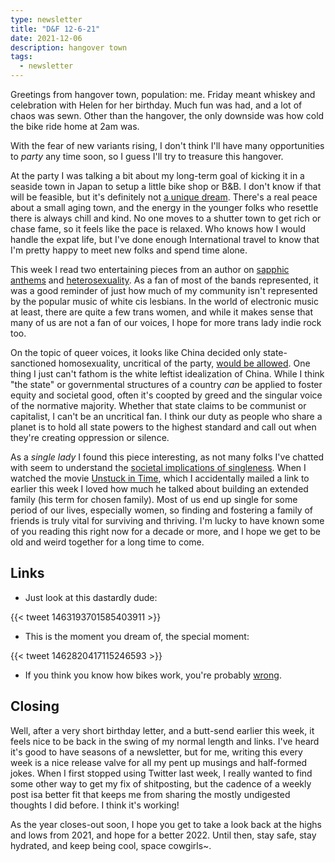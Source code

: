 ```yaml
---
type: newsletter
title: "D&F 12-6-21"
date: 2021-12-06
description: hangover town
tags:
  - newsletter
---
```


Greetings from hangover town, population: me. Friday meant whiskey and celebration with Helen for her birthday. Much fun was had, and a lot of chaos was sewn. Other than the hangover, the only downside was how cold the bike ride home at 2am was.

With the fear of new variants rising, I don't think I'll have many opportunities to _party_ any time soon, so I guess I'll try to treasure this hangover.

At the party I was talking a bit about my long-term goal of kicking it in a seaside town in Japan to setup a little bike shop or B&B. I don't know if that will be feasible, but it's definitely not [a unique dream](https://www.washingtonpost.com/world/asia_pacific/japan-coronavirus-city-country/2021/11/13/908d08f0-3c00-11ec-bd6f-da376f47304e_story.html). There's a real peace about a small aging town, and the energy in the younger folks who resettle there is always chill and kind. No one moves to a shutter town to get rich or chase fame, so it feels like the pace is relaxed. Who knows how I would handle the expat life, but I've done enough International travel to know that I'm pretty happy to meet new folks and spend time alone.

This week I read two entertaining pieces from an author on [sapphic anthems](https://www.npr.org/2021/11/18/1055666543/the-limitations-of-the-sapphic-anthem) and [heterosexuality](https://www.dazeddigital.com/music/article/45908/1/lana-del-rey-norman-fucking-rockwell-empowerment). As a fan of most of the bands represented, it was a good reminder of just how much of my community isn't represented by the popular music of white cis lesbians. In the world of electronic music at least, there are quite a few trans women, and while it makes sense that many of us are not a fan of our voices, I hope for more trans lady indie rock too.

On the topic of queer voices, it looks like China decided only state-sanctioned homosexuality, uncritical of the party, [would be allowed](https://restofworld.org/2021/chinas-queer-internet-is-being-erased/). One thing I just can't fathom is the white leftist idealization of China. While I think "the state" or governmental structures of a country _can_ be applied to foster equity and societal good, often it's coopted by greed and the singular voice of the normative majority. Whether that state claims to be communist or capitalist, I can't be an uncritical fan. I think our duty as people who share a planet is to hold all state powers to the highest standard and call out when they're creating oppression or silence.

As a _single lady_ I found this piece interesting, as not many folks I've chatted with seem to understand the [societal implications of singleness](https://www.vox.com/the-goods/22788620/single-living-alone-cost). When I watched the movie [Unstuck in Time](https://www.vonnegutmovie.com/), which I accidentally mailed a link to earlier this week I loved how much he talked about building an extended family (his term for chosen family). Most of us end up single for some period of our lives, especially women, so finding and fostering a family of friends is truly vital for surviving and thriving. I'm lucky to have known some of you reading this right now for a decade or more, and I hope we get to be old and weird together for a long time to come. 

## Links

- Just look at this dastardly dude:

{{< tweet 1463193701585403911 >}}

- This is the moment you dream of, the special moment:

{{< tweet 1462820417115246593 >}}

- If you think you know how bikes work, you're probably [wrong](https://kottke.org/21/11/most-people-dont-know-how-bikes-work).

## Closing

Well, after a very short birthday letter, and a butt-send earlier this week, it feels nice to be back in the swing of my normal length and links. I've heard it's good to have seasons of a newsletter, but for me, writing this every week is a nice release valve for all my pent up musings and half-formed jokes. When I first stopped using Twitter last week, I really wanted to find some other way to get my fix of shitposting, but the cadence of a weekly post isa better fit that keeps me from sharing the mostly undigested thoughts I did before. I think it's working!

As the year closes-out soon, I hope you get to take a look back at the highs and lows from 2021, and hope for a better 2022. Until then, stay safe, stay hydrated, and keep being cool, space cowgirls~.
